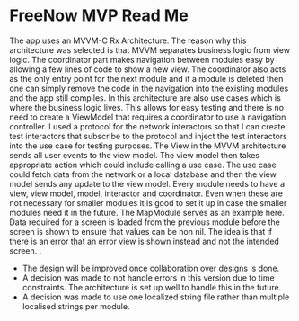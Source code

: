 # FreeNow MVP Read Me

The app uses an MVVM-C Rx Architecture.
The reason why this architecture was selected is that MVVM separates business logic from view logic.
The coordinator part makes navigation between modules easy by allowing a few lines of code to show a new view. The coordinator also acts as the only entry point for the next module and if a module is deleted then one can simply remove the code in the navigation into the existing modules and the app still compiles.
In this architecture are also use cases which is where the business logic lives. This allows for easy testing and there is no need to create a ViewModel that requires a coordinator to use a navigation controller. 
I used a protocol for the network interactors so that I can create test interactors that subscribe to the protocol and inject the test interactors into the use case for testing purposes.
The View in the MVVM architecture sends all user events to the view model. The view model then takes appropriate action which could include calling a use case. The use case could fetch data from the network or a local database and then the view model sends any update to the view model.
Every module needs to have a view, view model, model, interactor and coordinator. Even when these are not necessary for smaller modules it is good to set it up in case the smaller modules need it in the future. The MapModule serves as an example here.
Data required for a screen is loaded from the previous module before the screen is shown to ensure that values can be non nil. The idea is that if there is an error that an error view is shown instead and not the intended screen. .

- The design will be improved once collaboration over designs is done.
- A decision was made to not handle errors in this version due to time constraints. The architecture is set up well to handle this in the future.
- A decision was made to use one localized string file rather than multiple localised strings per module.
